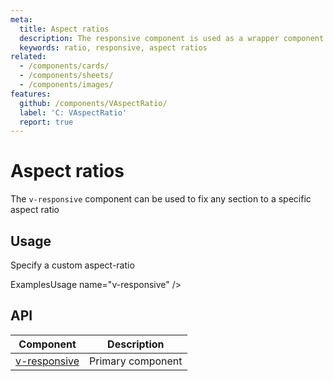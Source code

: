 ```yaml
---
meta:
  title: Aspect ratios
  description: The responsive component is used as a wrapper component to force custom aspect ratios for its children.
  keywords: ratio, responsive, aspect ratios
related:
  - /components/cards/
  - /components/sheets/
  - /components/images/
features:
  github: /components/VAspectRatio/
  label: 'C: VAspectRatio'
  report: true
---
```


# Aspect ratios

The `v-responsive` component can be used to fix any section to a specific aspect ratio

<PageFeatures />

## Usage

Specify a custom aspect-ratio

ExamplesUsage name="v-responsive" />

<PromotedEntry />

## API

| Component | Description |
| - | - |
| [v-responsive](/api/v-responsive/) | Primary component |

<ApiInline hide-links />
